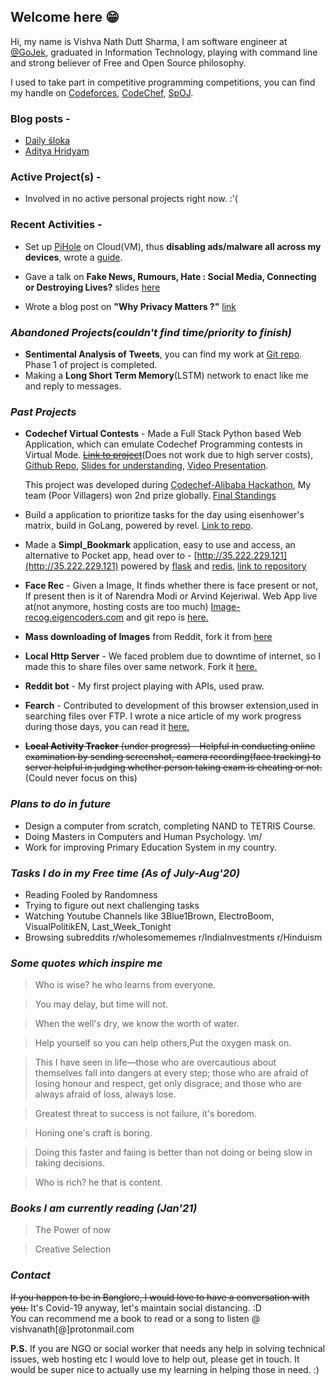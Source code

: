 ## Welcome here 😁

Hi, my name is Vishva Nath Dutt Sharma, I am software engineer at [@GoJek](https://www.gojek.io/), graduated in Information Technology, playing with command line and strong believer of Free and Open Source philosophy.

I used to take part in competitive programming competitions, you can find my handle on [Codeforces](http://codeforces.com/profile/v_ns), [CodeChef](https://www.codechef.com/users/v_ns), [SpOJ](http://www.spoj.com/users/v_ns/).

### Blog posts -

- [Daily śloka](./daily/shloka)
- [Aditya Hridyam](./daily/aditya-hridyam)

### Active Project(s) - 

- Involved in no active personal projects right now. :'(

### Recent Activities -

- Set up [PiHole](https://pi-hole.net/) on Cloud(VM), thus **disabling ads/malware all across my devices**, wrote a [guide](https://gist.github.com/vishvanath45/a1c8ae34aa88401eed7fdba3f0831c59).

- Gave a talk on **Fake News, Rumours, Hate : Social Media, Connecting or Destroying Lives?** slides [here](https://docs.google.com/viewer?url=https://raw.githubusercontent.com/vishvanath45/Presentations/master/Fake%20News%2C%20Rumours.pdf)

- Wrote a blog post on **"Why Privacy Matters ?"** [link](https://docs.google.com/document/d/1E0PrGrhvuxRBbzQaKEJYdwYZu_vlTzJZ-kgWpPHncKw/edit?usp=sharing)


### _Abandoned Projects(couldn't find time/priority to finish)_ 
- **Sentimental Analysis of Tweets**, you can find my work at [Git repo](https://github.com/vishvanath45/Sentimental_analysis). Phase 1 of project is completed. 
- Making a **Long Short Term Memory**(LSTM) network to enact like me and reply to messages.
 
### _Past Projects_
- **Codechef Virtual Contests** - Made a Full Stack Python based Web Application, which can emulate Codechef Programming contests in Virtual Mode. [~~Link to project~~](http://149.129.145.244/)(Does not work due to high server costs), [Github Repo](https://github.com/vishvanath45/CodeHike), [Slides for understanding](https://docs.google.com/presentation/d/1pY5egzHQp-wdqPZP5a9booA7QRfu0frSLaXEnb-2Qmk/edit#slide=id.p), [Video Presentation](https://drive.google.com/file/d/1gWXbUoU-yJK3NUkPO--LcB2_d_7aOZY1/view).   

    This project was developed during [Codechef-Alibaba Hackathon](https://www.codechef.com/CAH1801), My team (Poor Villagers) won 2nd prize globally. [Final Standings](https://www.codechef.com/rankings/CAH1801) 
- Build a application to prioritize tasks for the day using eisenhower's matrix, build in GoLang, powered by revel. [Link to repo](https://github.com/vishvanath45/do_it).

- Made a **Simpl_Bookmark** application, easy to use and access, an alternative to Pocket app, head over to - [http://35.222.229.121](http://35.222.229.121) powered by [flask](http://flask.pocoo.org/) and [redis](https://redis.io/), [link to repository](http://github.com/vishvanath45/simple_bookmark)

- **Face Rec** - Given a Image, It finds whether there is face present or not, If present then is it of Narendra Modi or Arvind Kejeriwal. Web App live at(not anymore, hosting costs are too much) [Image-recog.eigencoders.com](http://image-recog.eigencoders.com) and git repo is [here.](https://github.com/vishvanath45/Precog_Project/tree/master/face_detection)

- **Mass downloading of Images** from Reddit, fork it from [here](https://github.com/vishvanath45/subReddit-Images-Downloader)

- **Local Http Server** - We faced problem due to downtime of internet, so I made this to share files over same network. Fork it [here.](https://github.com/vishvanath45/local_http_server)

- **Reddit bot** - My first project playing with APIs, used praw.

- **Fearch** - Contributed to development of this browser extension,used in searching files over FTP. I wrote a nice article of my work progress during those days, you can read it [here.](https://vishvanathblog.wordpress.com/days-with-gsoc-heat17/)

- ~~**Local Activity Tracker** (under progress) - Helpful in conducting online examination by sending screenshot, camera recording(face tracking) to server helpful in judging whether person taking exam is cheating or not.~~(Could never focus on this)

### _Plans to do in future_ 

- Design a computer from scratch, completing NAND to TETRIS Course.
- Doing Masters in Computers and Human Psychology. \m/ 
- Work for improving Primary Education System in my country. 

### _Tasks I do in my Free time (As of July-Aug'20)_ 

- Reading Fooled by Randomness
- Trying to figure out next challenging tasks
- Watching Youtube Channels like 3Blue1Brown, ElectroBoom, VisualPolitikEN, Last_Week_Tonight
- Browsing subreddits r/wholesomememes r/IndiaInvestments r/Hinduism 

### _Some quotes which inspire me_ 

> Who is wise? he who learns from everyone.  

> You may delay, but time will not.  

> When the well's dry, we know the worth of water.  

> Help yourself so you can help others,Put the oxygen mask on.  

> This I have seen in life—those who are overcautious about themselves fall into dangers at every step; those who are afraid of losing honour and respect, get only disgrace; and those who are always afraid of loss, always lose.

> Greatest threat to success is not failure, it's boredom.

> Honing one's craft is boring.

> Doing this faster and faiing is better than not doing or being slow in taking decisions.

> Who is rich? he that is content.  

### _Books I am currently reading (Jan'21)_

> The Power of now

> Creative Selection

### _Contact_ 

~~If you happen to be in Banglore, I would love to have a conversation with you.~~ It's Covid-19 anyway, let's maintain social distancing. :D   
You can recommend me a book to read or a song to listen @ vishvanath[@]protonmail.com

**P.S.**  If you are NGO or social worker that needs any help in solving technical issues, web hosting etc I would love to help out, please get in touch. It would be super nice to actually use my learning in helping those in need. 
:)
